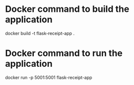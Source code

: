 # Docker command to build the application
docker build -t flask-receipt-app .
# Docker command to run the application
docker run -p 5001:5001 flask-receipt-app